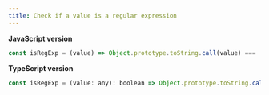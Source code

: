 ```yaml
---
title: Check if a value is a regular expression
---
```


**JavaScript version**

```js
const isRegExp = (value) => Object.prototype.toString.call(value) === '[object RegExp]';
```

**TypeScript version**

```js
const isRegExp = (value: any): boolean => Object.prototype.toString.call(value) === '[object RegExp]';
```
